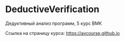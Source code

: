 # DeductiveVerification
Дедуктивный анализ  программ, 5 курс ВМК

Ссылка на страницу курса: https://avcourse.github.io

